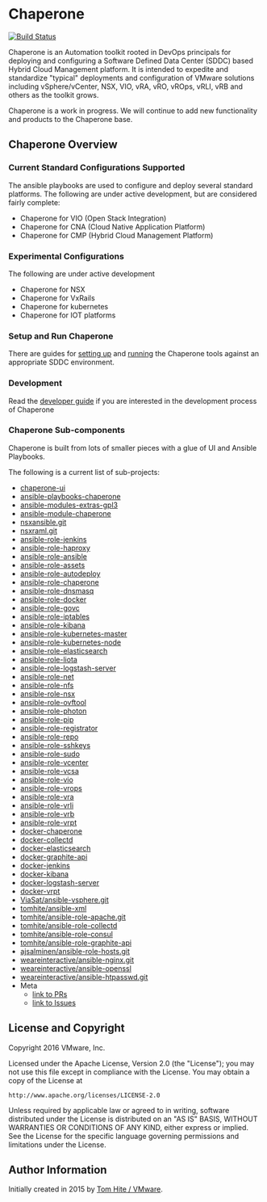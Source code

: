 Chaperone
=========
[![Build Status](https://travis-ci.org/vmware/chaperone.svg?branch=master)](https://travis-ci.org/vmware/chaperone)

Chaperone is an Automation toolkit rooted in DevOps principals for deploying
and configuring a Software Defined Data Center (SDDC) based Hybrid Cloud
Management platform. It is intended to expedite and standardize  "typical"
deployments and configuration of VMware solutions including vSphere/vCenter,
NSX, VIO, vRA, vRO, vROps, vRLI, vRB and others as the toolkit grows.

Chaperone is a work in progress.  We will continue to
add new functionality and products to the Chaperone base.


## Chaperone Overview

### Current Standard Configurations Supported

The ansible playbooks are used to configure and deploy several standard platforms.
The following are under active development, but are considered fairly complete:

- Chaperone for VIO (Open Stack Integration)
- Chaperone for CNA (Cloud Native Application Platform)
- Chaperone for CMP (Hybrid Cloud Management Platform)

### Experimental Configurations

The following are under active development
- Chaperone for NSX
- Chaperone for VxRails
- Chaperone for kubernetes
- Chaperone for IOT platforms

### Setup and Run Chaperone

There are guides for [setting up](docs/setup.md) and [running](docs/run.md)
the Chaperone tools against an appropriate SDDC environment.

### Development

Read the [developer guide](docs/developer.md) if you are interested in the
development process of Chaperone

### Chaperone Sub-components

Chaperone is built from lots of smaller pieces with a glue of UI and Ansible Playbooks.

The following is a current list of sub-projects:

- [chaperone-ui](https://github.com/vmware/chaperone-ui)
- [ansible-playbooks-chaperone](https://github.com/vmware/ansible-playbooks-chaperone)
- [ansible-modules-extras-gpl3](https://github.com/vmware/ansible-modules-extras-gpl3)
- [ansible-module-chaperone](https://github.com/vmware/ansible-module-chaperone)
- [nsxansible.git](https://github.com/vmware/nsxansible.git)
- [nsxraml.git](https://github.com/vmware/nsxraml.git)
- [ansible-role-jenkins](https://github.com/vmware/ansible-role-jenkins)
- [ansible-role-haproxy](https://github.com/vmware/ansible-role-haproxy)
- [ansible-role-ansible](https://github.com/vmware/ansible-role-ansible)
- [ansible-role-assets](https://github.com/vmware/ansible-role-assets)
- [ansible-role-autodeploy](https://github.com/vmware/ansible-role-autodeploy)
- [ansible-role-chaperone](https://github.com/vmware/ansible-role-chaperone)
- [ansible-role-dnsmasq](https://github.com/vmware/ansible-role-dnsmasq)
- [ansible-role-docker](https://github.com/vmware/ansible-role-docker)
- [ansible-role-govc](https://github.com/vmware/ansible-role-govc)
- [ansible-role-iptables](https://github.com/vmware/ansible-role-iptables)
- [ansible-role-kibana](https://github.com/vmware/ansible-role-kibana)
- [ansible-role-kubernetes-master](https://github.com/vmware/ansible-role-kubernetes-master)
- [ansible-role-kubernetes-node](https://github.com/vmware/ansible-role-kubernetes-node)
- [ansible-role-elasticsearch](https://github.com/vmware/ansible-role-elasticsearch)
- [ansible-role-liota](https://github.com/vmware/ansible-role-liota)
- [ansible-role-logstash-server](https://github.com/vmware/ansible-role-logstash-server)
- [ansible-role-net](https://github.com/vmware/ansible-role-net)
- [ansible-role-nfs](https://github.com/vmware/ansible-role-nfs)
- [ansible-role-nsx](https://github.com/vmware/ansible-role-nsx)
- [ansible-role-ovftool](https://github.com/vmware/ansible-role-ovftool)
- [ansible-role-photon](https://github.com/vmware/ansible-role-photon)
- [ansible-role-pip](https://github.com/vmware/ansible-role-pip)
- [ansible-role-registrator](https://github.com/vmware/ansible-role-registrator)
- [ansible-role-repo](https://github.com/vmware/ansible-role-repo)
- [ansible-role-sshkeys](https://github.com/vmware/ansible-role-sshkeys)
- [ansible-role-sudo](https://github.com/vmware/ansible-role-sudo)
- [ansible-role-vcenter](https://github.com/vmware/ansible-role-vcenter)
- [ansible-role-vcsa](https://github.com/vmware/ansible-role-vcsa)
- [ansible-role-vio](https://github.com/vmware/ansible-role-vio)
- [ansible-role-vrops](https://github.com/vmware/ansible-role-vrops)
- [ansible-role-vra](https://github.com/vmware/ansible-role-vra)
- [ansible-role-vrli](https://github.com/vmware/ansible-role-vrli)
- [ansible-role-vrb](https://github.com/vmware/ansible-role-vrb)
- [ansible-role-vrpt](https://github.com/vmware/ansible-role-vrpt)
- [docker-chaperone](https://github.com/vmware/docker-chaperone)
- [docker-collectd](https://github.com/vmware/docker-collectd)
- [docker-elasticsearch](https://github.com/vmware/docker-elasticsearch)
- [docker-graphite-api](https://github.com/vmware/docker-graphite-api)
- [docker-jenkins](https://github.com/vmware/docker-jenkins)
- [docker-kibana](https://github.com/vmware/docker-kibana)
- [docker-logstash-server](https://github.com/vmware/docker-logstash-server)
- [docker-vrpt](https://github.com/vmware/docker-vrpt)
- [ViaSat/ansible-vsphere.git](https://github.com/ViaSat/ansible-vsphere.git)
- [tomhite/ansible-xml](https://github.com/tomhite/ansible-xml)
- [tomhite/ansible-role-apache.git](https://github.com/tomhite/ansible-role-apache.git)
- [tomhite/ansible-role-collectd](https://github.com/tomhite/ansible-role-collectd)
- [tomhite/ansible-role-consul](https://github.com/tomhite/ansible-role-consul)
- [tomhite/ansible-role-graphite-api](https://github.com/tomhite/ansible-role-graphite-api)
- [ajsalminen/ansible-role-hosts.git](https://github.com/ajsalminen/ansible-role-hosts.git)
- [weareinteractive/ansible-nginx.git](https://github.com/weareinteractive/ansible-nginx.git)
- [weareinteractive/ansible-openssl](https://github.com/weareinteractive/ansible-openssl)
- [weareinteractive/ansible-htpasswd.git](https://github.com/weareinteractive/ansible-htpasswd.git)
- Meta
  - [link to PRs](http://github.com/search?q=is%3Apr%20repo%3Avmware/chaperone-ui%20repo%3Avmware/ansible-playbooks-chaperone%20repo%3Avmware/ansible-modules-extras-gpl3%20repo%3Avmware/ansible-module-chaperone%20repo%3Avmware/nsxansible.git%20repo%3Avmware/nsxraml.git%20repo%3Avmware/ansible-role-jenkins%20repo%3Avmware/ansible-role-haproxy%20repo%3Avmware/ansible-role-ansible%20repo%3Avmware/ansible-role-assets%20repo%3Avmware/ansible-role-autodeploy%20repo%3Avmware/ansible-role-chaperone%20repo%3Avmware/ansible-role-dnsmasq%20repo%3Avmware/ansible-role-docker%20repo%3Avmware/ansible-role-govc%20repo%3Avmware/ansible-role-iptables%20repo%3Avmware/ansible-role-kibana%20repo%3Avmware/ansible-role-kubernetes-master%20repo%3Avmware/ansible-role-kubernetes-node%20repo%3Avmware/ansible-role-elasticsearch%20repo%3Avmware/ansible-role-liota%20repo%3Avmware/ansible-role-logstash-server%20repo%3Avmware/ansible-role-net%20repo%3Avmware/ansible-role-nfs%20repo%3Avmware/ansible-role-nsx%20repo%3Avmware/ansible-role-ovftool%20repo%3Avmware/ansible-role-photon%20repo%3Avmware/ansible-role-pip%20repo%3Avmware/ansible-role-registrator%20repo%3Avmware/ansible-role-repo%20repo%3Avmware/ansible-role-sshkeys%20repo%3Avmware/ansible-role-sudo%20repo%3Avmware/ansible-role-vcenter%20repo%3Avmware/ansible-role-vcsa%20repo%3Avmware/ansible-role-vio%20repo%3Avmware/ansible-role-vrops%20repo%3Avmware/ansible-role-vra%20repo%3Avmware/ansible-role-vrli%20repo%3Avmware/ansible-role-vrb%20repo%3Avmware/ansible-role-vrpt%20repo%3Avmware/docker-chaperone%20repo%3Avmware/docker-collectd%20repo%3Avmware/docker-elasticsearch%20repo%3Avmware/docker-graphite-api%20repo%3Avmware/docker-jenkins%20repo%3Avmware/docker-kibana%20repo%3Avmware/docker-logstash-server%20repo%3Avmware/docker-vrpt%20repo%3AViaSat/ansible-vsphere.git%20repo%3Atomhite/ansible-xml%20repo%3Atomhite/ansible-role-apache.git%20repo%3Atomhite/ansible-role-collectd%20repo%3Atomhite/ansible-role-consul%20repo%3Atomhite/ansible-role-graphite-api%20repo%3Aajsalminen/ansible-role-hosts.git%20repo%3Aweareinteractive/ansible-nginx.git%20repo%3Aweareinteractive/ansible-openssl%20repo%3Aweareinteractive/ansible-htpasswd.git)
  - [link to Issues](http://github.com/search?q=is%3Aissue%20repo%3Avmware/chaperone-ui%20repo%3Avmware/ansible-playbooks-chaperone%20repo%3Avmware/ansible-modules-extras-gpl3%20repo%3Avmware/ansible-module-chaperone%20repo%3Avmware/nsxansible.git%20repo%3Avmware/nsxraml.git%20repo%3Avmware/ansible-role-jenkins%20repo%3Avmware/ansible-role-haproxy%20repo%3Avmware/ansible-role-ansible%20repo%3Avmware/ansible-role-assets%20repo%3Avmware/ansible-role-autodeploy%20repo%3Avmware/ansible-role-chaperone%20repo%3Avmware/ansible-role-dnsmasq%20repo%3Avmware/ansible-role-docker%20repo%3Avmware/ansible-role-govc%20repo%3Avmware/ansible-role-iptables%20repo%3Avmware/ansible-role-kibana%20repo%3Avmware/ansible-role-kubernetes-master%20repo%3Avmware/ansible-role-kubernetes-node%20repo%3Avmware/ansible-role-elasticsearch%20repo%3Avmware/ansible-role-liota%20repo%3Avmware/ansible-role-logstash-server%20repo%3Avmware/ansible-role-net%20repo%3Avmware/ansible-role-nfs%20repo%3Avmware/ansible-role-nsx%20repo%3Avmware/ansible-role-ovftool%20repo%3Avmware/ansible-role-photon%20repo%3Avmware/ansible-role-pip%20repo%3Avmware/ansible-role-registrator%20repo%3Avmware/ansible-role-repo%20repo%3Avmware/ansible-role-sshkeys%20repo%3Avmware/ansible-role-sudo%20repo%3Avmware/ansible-role-vcenter%20repo%3Avmware/ansible-role-vcsa%20repo%3Avmware/ansible-role-vio%20repo%3Avmware/ansible-role-vrops%20repo%3Avmware/ansible-role-vra%20repo%3Avmware/ansible-role-vrli%20repo%3Avmware/ansible-role-vrb%20repo%3Avmware/ansible-role-vrpt%20repo%3Avmware/docker-chaperone%20repo%3Avmware/docker-collectd%20repo%3Avmware/docker-elasticsearch%20repo%3Avmware/docker-graphite-api%20repo%3Avmware/docker-jenkins%20repo%3Avmware/docker-kibana%20repo%3Avmware/docker-logstash-server%20repo%3Avmware/docker-vrpt%20repo%3AViaSat/ansible-vsphere.git%20repo%3Atomhite/ansible-xml%20repo%3Atomhite/ansible-role-apache.git%20repo%3Atomhite/ansible-role-collectd%20repo%3Atomhite/ansible-role-consul%20repo%3Atomhite/ansible-role-graphite-api%20repo%3Aajsalminen/ansible-role-hosts.git%20repo%3Aweareinteractive/ansible-nginx.git%20repo%3Aweareinteractive/ansible-openssl%20repo%3Aweareinteractive/ansible-htpasswd.git)

## License and Copyright

Copyright 2016 VMware, Inc.

Licensed under the Apache License, Version 2.0 (the "License");
you may not use this file except in compliance with the License.
You may obtain a copy of the License at

    http://www.apache.org/licenses/LICENSE-2.0

Unless required by applicable law or agreed to in writing, software
distributed under the License is distributed on an "AS IS" BASIS,
WITHOUT WARRANTIES OR CONDITIONS OF ANY KIND, either express or implied.
See the License for the specific language governing permissions and
limitations under the License.


## Author Information

Initially created in 2015 by [Tom Hite / VMware](http://www.vmware.com/).
